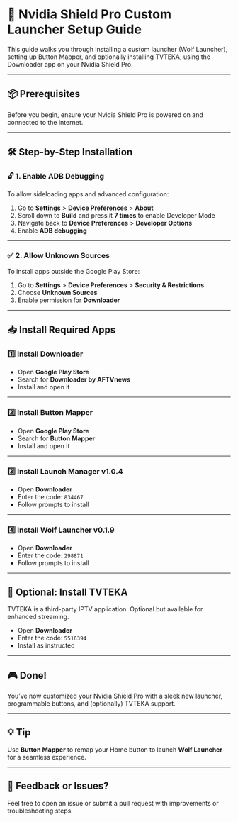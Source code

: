 # 🚀 Nvidia Shield Pro Custom Launcher Setup Guide

This guide walks you through installing a custom launcher (Wolf Launcher), setting up Button Mapper, and optionally installing TVTEKA, using the Downloader app on your Nvidia Shield Pro.

---

## 📦 Prerequisites

Before you begin, ensure your Nvidia Shield Pro is powered on and connected to the internet.

---

## 🛠️ Step-by-Step Installation

### 🔓 1. Enable ADB Debugging

To allow sideloading apps and advanced configuration:

1. Go to **Settings** > **Device Preferences** > **About**
2. Scroll down to **Build** and press it **7 times** to enable Developer Mode
3. Navigate back to **Device Preferences** > **Developer Options**
4. Enable **ADB debugging**

---

### ✅ 2. Allow Unknown Sources

To install apps outside the Google Play Store:

1. Go to **Settings** > **Device Preferences** > **Security & Restrictions**
2. Choose **Unknown Sources**
3. Enable permission for **Downloader**

---

## 📥 Install Required Apps

### 1️⃣ Install **Downloader**

* Open **Google Play Store**
* Search for **Downloader by AFTVnews**
* Install and open it

---

### 2️⃣ Install **Button Mapper**

* Open **Google Play Store**
* Search for **Button Mapper**
* Install and open it

---

### 3️⃣ Install **Launch Manager v1.0.4**

* Open **Downloader**
* Enter the code: `834467`
* Follow prompts to install

---

### 4️⃣ Install **Wolf Launcher v0.1.9**

* Open **Downloader**
* Enter the code: `298871`
* Follow prompts to install

---

## 🌟 Optional: Install TVTEKA

TVTEKA is a third-party IPTV application. Optional but available for enhanced streaming.

* Open **Downloader**
* Enter the code: `5516394`
* Install as instructed

---

## 🎮 Done!

You’ve now customized your Nvidia Shield Pro with a sleek new launcher, programmable buttons, and (optionally) TVTEKA support.

---

## 💡 Tip

Use **Button Mapper** to remap your Home button to launch **Wolf Launcher** for a seamless experience.

---

## 📧 Feedback or Issues?

Feel free to open an issue or submit a pull request with improvements or troubleshooting steps.
